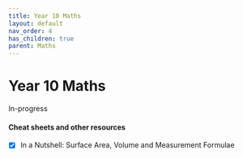 ```yaml
---
title: Year 10 Maths
layout: default
nav_order: 4
has_children: true
parent: Maths
---
```


# Year 10 Maths

<label class="label label-blue">In-progress</label>

#### Cheat sheets and other resources
- [x] In a Nutshell: Surface Area, Volume and Measurement Formulae